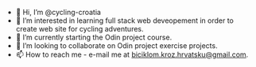 - 👋 Hi, I’m @cycling-croatia
- 👀 I’m interested in learning full stack web deveopement in order to create web site for cycling adventures.
- 🌱 I’m currently starting the Odin project course.
- 💞️ I’m looking to collaborate on Odin project exercise projects.
- 📫 How to reach me - e-mail me at biciklom.kroz.hrvatsku@gmail.com.

<!---
cycling-croatia/cycling-croatia is a ✨ special ✨ repository because its `README.md` (this file) appears on your GitHub profile.
You can click the Preview link to take a look at your changes.
--->

